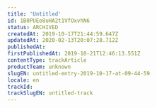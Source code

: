 ```yaml
---
title: 'Untitled'
id: 1B0PUEo8uHA2t1VfOxvhN6
status: ARCHIVED
createdAt: 2019-10-17T21:44:59.647Z
updatedAt: 2020-02-13T20:07:28.712Z
publishedAt: 
firstPublishedAt: 2019-10-21T12:46:13.551Z
contentType: trackArticle
productTeam: unknown
slugEN: untitled-entry-2019-10-17-at-09-44-59
locale: en
trackId: 
trackSlugEN: untitled-track
---
```



